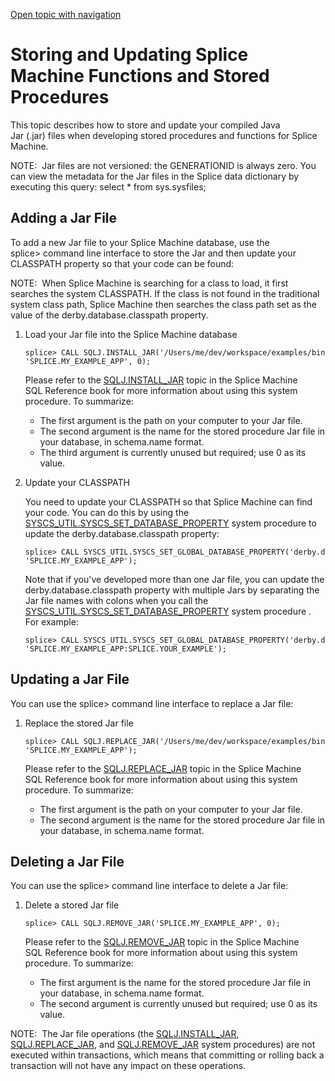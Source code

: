 [Open topic with navigation](../../../index.html#Shared/Developers/FcnsAndProcs/StoringAndUpdatingFcnsAndProcs.html)

Storing and Updating Splice Machine Functions and Stored Procedures
===================================================================

This topic describes how to store and update your compiled Java Jar (<span class="CodeFont">.jar</span>) files when developing stored procedures and functions for Splice Machine.

<span class="autonumber"><span class="noteAutoNum">NOTE:  </span></span>Jar files are not versioned: the <span class="CodeFont">GENERATIONID</span> is always zero. You can view the metadata for the Jar files in the Splice data dictionary by executing this query: <span class="CodeFont">select \* from sys.sysfiles;</span>

Adding a Jar File
-----------------

To add a new Jar file to your Splice Machine database, use the <span class="AppCommand">splice&gt;</span> command line interface to store the Jar and then update your <span class="CodeFont">CLASSPATH</span> property so that your code can be found:

<span class="autonumber"><span class="noteAutoNum">NOTE:  </span></span>When Splice Machine is searching for a class to load, it first searches the system <span class="CodeFont">CLASSPATH</span>. If the class is not found in the traditional system class path, Splice Machine then searches the class path set as the value of the <span class="CodeFont">derby.database.classpath</span> property.

1.  Load your Jar file into the Splice Machine database

    ``` AppCommand
    splice> CALL SQLJ.INSTALL_JAR('/Users/me/dev/workspace/examples/bin/example.jar', 'SPLICE.MY_EXAMPLE_APP', 0);
    ```

    Please refer to the <span class="CodeFont">[SQLJ.INSTALL\_JAR](../../SQLReference/BuiltInSysProcs/SQLJInstallJar.html)</span> topic in the Splice Machine SQL Reference book for more information about using this system procedure. To summarize:

    -   The first argument is the path on your computer to your Jar file.
    -   The second argument is the name for the stored procedure Jar file in your database, in <span class="CodeFont">schema.name</span> format.
    -   The third argument is currently unused but required; use <span class="CodeFont">0</span> as its value.

2.  Update your CLASSPATH

    You need to update your <span class="CodeFont">CLASSPATH</span> so that Splice Machine can find your code. You can do this by using the <span class="CodeFont">[SYSCS\_UTIL.SYSCS\_SET\_DATABASE\_PROPERTY](../../SQLReference/BuiltInSysProcs/SetDatabaseProperty.html)</span> system procedure to update the <span class="CodeFont">derby.database.classpath</span> property:

    ``` AppCommand
    splice> CALL SYSCS_UTIL.SYSCS_SET_GLOBAL_DATABASE_PROPERTY('derby.database.classpath', 'SPLICE.MY_EXAMPLE_APP');
    ```

    Note that if you've developed more than one Jar file, you can update the <span class="CodeFont">derby.database.classpath</span> property with multiple Jars by separating the Jar file names with colons when you call the <span class="CodeFont">[SYSCS\_UTIL.SYSCS\_SET\_DATABASE\_PROPERTY](../../SQLReference/BuiltInSysProcs/SetDatabaseProperty.html)</span> system procedure . For example:

    ``` AppCommand
    splice> CALL SYSCS_UTIL.SYSCS_SET_GLOBAL_DATABASE_PROPERTY('derby.database.classpath', 'SPLICE.MY_EXAMPLE_APP:SPLICE.YOUR_EXAMPLE');
    ```

Updating a Jar File
-------------------

You can use the <span class="AppCommand">splice&gt;</span> command line interface to replace a Jar file:

1.  Replace the stored Jar file

    ``` AppCommand
    splice> CALL SQLJ.REPLACE_JAR('/Users/me/dev/workspace/examples/bin/example.jar', 'SPLICE.MY_EXAMPLE_APP');
    ```

    Please refer to the <span class="CodeFont">[SQLJ.REPLACE\_JAR](../../SQLReference/BuiltInSysProcs/SQLJReplaceJar.html)</span> topic in the Splice Machine SQL Reference book for more information about using this system procedure. To summarize:

    -   The first argument is the path on your computer to your Jar file.
    -   The second argument is the name for the stored procedure Jar file in your database, in <span class="CodeFont">schema.name</span> format.

Deleting a Jar File
-------------------

You can use the <span class="AppCommand">splice&gt;</span> command line interface to delete a Jar file:

1.  Delete a stored Jar file

    ``` AppCommand
    splice> CALL SQLJ.REMOVE_JAR('SPLICE.MY_EXAMPLE_APP', 0);
    ```

    Please refer to the <span class="CodeFont">[SQLJ.REMOVE\_JAR](../../SQLReference/BuiltInSysProcs/SQLJRemoveJar.html)</span> topic in the Splice Machine SQL Reference book for more information about using this system procedure. To summarize:

    -   The first argument is the name for the stored procedure Jar file in your database, in <span class="CodeFont">schema.name</span> format.
    -   The second argument is currently unused but required; use <span class="CodeFont">0</span> as its value.

<span class="autonumber"><span class="noteAutoNum">NOTE:  </span></span>The Jar file operations (the <span class="CodeFont">[SQLJ.INSTALL\_JAR](../../SQLReference/BuiltInSysProcs/SQLJInstallJar.html)</span>, <span class="CodeFont">[SQLJ.REPLACE\_JAR](../../SQLReference/BuiltInSysProcs/SQLJReplaceJar.html)</span>, and <span class="CodeFont">[SQLJ.REMOVE\_JAR](../../SQLReference/BuiltInSysProcs/SQLJRemoveJar.html)</span> system procedures) are not executed within transactions, which means that committing or rolling back a transaction will not have any impact on these operations.

 


